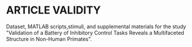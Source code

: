 # ARTICLE VALIDITY
Dataset, MATLAB scripts,stimuli, and supplemental materials for the study "Validation of a Battery of Inhibitory Control Tasks Reveals a Multifaceted Structure in Non-Human Primates".
